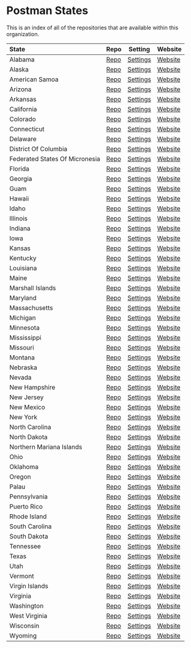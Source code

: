 # Postman States
This is an index of all of the repositories that are available within this organization.

| State | Repo | Setting | Website | 
|:--|---|---|---|
| Alabama  | [Repo](https://github.com/postman-states/alabama) | [Settings](https://github.com/postman-states/alabama/settings) | [Website](https://postman-states.github.io/alabama/)  | 			
| Alaska  | [Repo](https://github.com/postman-states/alaska) | [Settings](https://github.com/postman-states/alaska/settings) | [Website](https://postman-states.github.io/alaska/)  | 			
| American Samoa  | [Repo](https://github.com/postman-states/american-samoa) | [Settings](https://github.com/postman-states/american-samoa/settings) | [Website](https://postman-states.github.io/american-samoa/)  | 			
| Arizona  | [Repo](https://github.com/postman-states/arizona) | [Settings](https://github.com/postman-states/arizona/settings) | [Website](https://postman-states.github.io/arizona/)  | 			
| Arkansas  | [Repo](https://github.com/postman-states/arkansas) | [Settings](https://github.com/postman-states/arkansas/settings) | [Website](https://postman-states.github.io/arkansas/)  | 			
| California  | [Repo](https://github.com/postman-states/california) | [Settings](https://github.com/postman-states/california/settings) | [Website](https://postman-states.github.io/california/)  | 			
| Colorado  | [Repo](https://github.com/postman-states/colorado) | [Settings](https://github.com/postman-states/colorado/settings) | [Website](https://postman-states.github.io/colorado/)  | 			
| Connecticut  | [Repo](https://github.com/postman-states/connecticut) | [Settings](https://github.com/postman-states/connecticut/settings) | [Website](https://postman-states.github.io/connecticut/)  | 			
| Delaware  | [Repo](https://github.com/postman-states/delaware) | [Settings](https://github.com/postman-states/delaware/settings) | [Website](https://postman-states.github.io/delaware/)  | 			
| District Of Columbia  | [Repo](https://github.com/postman-states/district-of-columbia) | [Settings](https://github.com/postman-states/district-of-columbia/settings) | [Website](https://postman-states.github.io/district-of-columbia/)  | 			
| Federated States Of Micronesia  | [Repo](https://github.com/postman-states/federated-states-of-micronesia) | [Settings](https://github.com/postman-states/federated-states-of-micronesia/settings) | [Website](https://postman-states.github.io/federated-states-of-micronesia/)  | 			
| Florida  | [Repo](https://github.com/postman-states/florida) | [Settings](https://github.com/postman-states/florida/settings) | [Website](https://postman-states.github.io/florida/)  | 			
| Georgia  | [Repo](https://github.com/postman-states/georgia) | [Settings](https://github.com/postman-states/georgia/settings) | [Website](https://postman-states.github.io/georgia/)  | 			
| Guam  | [Repo](https://github.com/postman-states/guam) | [Settings](https://github.com/postman-states/guam/settings) | [Website](https://postman-states.github.io/guam/)  | 			
| Hawaii  | [Repo](https://github.com/postman-states/hawaii) | [Settings](https://github.com/postman-states/hawaii/settings) | [Website](https://postman-states.github.io/hawaii/)  | 			
| Idaho  | [Repo](https://github.com/postman-states/idaho) | [Settings](https://github.com/postman-states/idaho/settings) | [Website](https://postman-states.github.io/idaho/)  | 			
| Illinois  | [Repo](https://github.com/postman-states/illinois) | [Settings](https://github.com/postman-states/illinois/settings) | [Website](https://postman-states.github.io/illinois/)  | 			
| Indiana  | [Repo](https://github.com/postman-states/indiana) | [Settings](https://github.com/postman-states/indiana/settings) | [Website](https://postman-states.github.io/indiana/)  | 			
| Iowa  | [Repo](https://github.com/postman-states/iowa) | [Settings](https://github.com/postman-states/iowa/settings) | [Website](https://postman-states.github.io/iowa/)  | 			
| Kansas  | [Repo](https://github.com/postman-states/kansas) | [Settings](https://github.com/postman-states/kansas/settings) | [Website](https://postman-states.github.io/kansas/)  | 			
| Kentucky  | [Repo](https://github.com/postman-states/kentucky) | [Settings](https://github.com/postman-states/kentucky/settings) | [Website](https://postman-states.github.io/kentucky/)  | 			
| Louisiana  | [Repo](https://github.com/postman-states/louisiana) | [Settings](https://github.com/postman-states/louisiana/settings) | [Website](https://postman-states.github.io/louisiana/)  | 			
| Maine  | [Repo](https://github.com/postman-states/maine) | [Settings](https://github.com/postman-states/maine/settings) | [Website](https://postman-states.github.io/maine/)  | 			
| Marshall Islands  | [Repo](https://github.com/postman-states/marshall-islands) | [Settings](https://github.com/postman-states/marshall-islands/settings) | [Website](https://postman-states.github.io/marshall-islands/)  | 			
| Maryland  | [Repo](https://github.com/postman-states/maryland) | [Settings](https://github.com/postman-states/maryland/settings) | [Website](https://postman-states.github.io/maryland/)  | 			
| Massachusetts  | [Repo](https://github.com/postman-states/massachusetts) | [Settings](https://github.com/postman-states/massachusetts/settings) | [Website](https://postman-states.github.io/massachusetts/)  | 			
| Michigan  | [Repo](https://github.com/postman-states/michigan) | [Settings](https://github.com/postman-states/michigan/settings) | [Website](https://postman-states.github.io/michigan/)  | 			
| Minnesota  | [Repo](https://github.com/postman-states/minnesota) | [Settings](https://github.com/postman-states/minnesota/settings) | [Website](https://postman-states.github.io/minnesota/)  | 			
| Mississippi  | [Repo](https://github.com/postman-states/mississippi) | [Settings](https://github.com/postman-states/mississippi/settings) | [Website](https://postman-states.github.io/mississippi/)  | 			
| Missouri  | [Repo](https://github.com/postman-states/missouri) | [Settings](https://github.com/postman-states/missouri/settings) | [Website](https://postman-states.github.io/missouri/)  | 			
| Montana  | [Repo](https://github.com/postman-states/montana) | [Settings](https://github.com/postman-states/montana/settings) | [Website](https://postman-states.github.io/montana/)  | 			
| Nebraska  | [Repo](https://github.com/postman-states/nebraska) | [Settings](https://github.com/postman-states/nebraska/settings) | [Website](https://postman-states.github.io/nebraska/)  | 			
| Nevada  | [Repo](https://github.com/postman-states/nevada) | [Settings](https://github.com/postman-states/nevada/settings) | [Website](https://postman-states.github.io/nevada/)  | 			
| New Hampshire  | [Repo](https://github.com/postman-states/new-hampshire) | [Settings](https://github.com/postman-states/new-hampshire/settings) | [Website](https://postman-states.github.io/new-hampshire/)  | 			
| New Jersey  | [Repo](https://github.com/postman-states/new-jersey) | [Settings](https://github.com/postman-states/new-jersey/settings) | [Website](https://postman-states.github.io/new-jersey/)  | 			
| New Mexico  | [Repo](https://github.com/postman-states/new-mexico) | [Settings](https://github.com/postman-states/new-mexico/settings) | [Website](https://postman-states.github.io/new-mexico/)  | 			
| New York  | [Repo](https://github.com/postman-states/new-york) | [Settings](https://github.com/postman-states/new-york/settings) | [Website](https://postman-states.github.io/new-york/)  | 			
| North Carolina  | [Repo](https://github.com/postman-states/north-carolina) | [Settings](https://github.com/postman-states/north-carolina/settings) | [Website](https://postman-states.github.io/north-carolina/)  | 			
| North Dakota  | [Repo](https://github.com/postman-states/north-dakota) | [Settings](https://github.com/postman-states/north-dakota/settings) | [Website](https://postman-states.github.io/north-dakota/)  | 			
| Northern Mariana Islands  | [Repo](https://github.com/postman-states/northern-mariana-islands) | [Settings](https://github.com/postman-states/northern-mariana-islands/settings) | [Website](https://postman-states.github.io/northern-mariana-islands/)  | 			
| Ohio  | [Repo](https://github.com/postman-states/ohio) | [Settings](https://github.com/postman-states/ohio/settings) | [Website](https://postman-states.github.io/ohio/)  | 			
| Oklahoma  | [Repo](https://github.com/postman-states/oklahoma) | [Settings](https://github.com/postman-states/oklahoma/settings) | [Website](https://postman-states.github.io/oklahoma/)  | 			
| Oregon  | [Repo](https://github.com/postman-states/oregon) | [Settings](https://github.com/postman-states/oregon/settings) | [Website](https://postman-states.github.io/oregon/)  | 			
| Palau  | [Repo](https://github.com/postman-states/palau) | [Settings](https://github.com/postman-states/palau/settings) | [Website](https://postman-states.github.io/palau/)  | 			
| Pennsylvania  | [Repo](https://github.com/postman-states/pennsylvania) | [Settings](https://github.com/postman-states/pennsylvania/settings) | [Website](https://postman-states.github.io/pennsylvania/)  | 			
| Puerto Rico  | [Repo](https://github.com/postman-states/puerto-rico) | [Settings](https://github.com/postman-states/puerto-rico/settings) | [Website](https://postman-states.github.io/puerto-rico/)  | 			
| Rhode Island  | [Repo](https://github.com/postman-states/rhode-island) | [Settings](https://github.com/postman-states/rhode-island/settings) | [Website](https://postman-states.github.io/rhode-island/)  | 			
| South Carolina  | [Repo](https://github.com/postman-states/south-carolina) | [Settings](https://github.com/postman-states/south-carolina/settings) | [Website](https://postman-states.github.io/south-carolina/)  | 			
| South Dakota  | [Repo](https://github.com/postman-states/south-dakota) | [Settings](https://github.com/postman-states/south-dakota/settings) | [Website](https://postman-states.github.io/south-dakota/)  | 			
| Tennessee  | [Repo](https://github.com/postman-states/tennessee) | [Settings](https://github.com/postman-states/tennessee/settings) | [Website](https://postman-states.github.io/tennessee/)  | 			
| Texas  | [Repo](https://github.com/postman-states/texas) | [Settings](https://github.com/postman-states/texas/settings) | [Website](https://postman-states.github.io/texas/)  | 			
| Utah  | [Repo](https://github.com/postman-states/utah) | [Settings](https://github.com/postman-states/utah/settings) | [Website](https://postman-states.github.io/utah/)  | 			
| Vermont  | [Repo](https://github.com/postman-states/vermont) | [Settings](https://github.com/postman-states/vermont/settings) | [Website](https://postman-states.github.io/vermont/)  | 			
| Virgin Islands  | [Repo](https://github.com/postman-states/virgin-islands) | [Settings](https://github.com/postman-states/virgin-islands/settings) | [Website](https://postman-states.github.io/virgin-islands/)  | 			
| Virginia  | [Repo](https://github.com/postman-states/virginia) | [Settings](https://github.com/postman-states/virginia/settings) | [Website](https://postman-states.github.io/virginia/)  | 			
| Washington  | [Repo](https://github.com/postman-states/washington) | [Settings](https://github.com/postman-states/washington/settings) | [Website](https://postman-states.github.io/washington/)  | 			
| West Virginia  | [Repo](https://github.com/postman-states/west-virginia) | [Settings](https://github.com/postman-states/west-virginia/settings) | [Website](https://postman-states.github.io/west-virginia/)  | 			
| Wisconsin  | [Repo](https://github.com/postman-states/wisconsin) | [Settings](https://github.com/postman-states/wisconsin/settings) | [Website](https://postman-states.github.io/wisconsin/)  | 			
| Wyoming  | [Repo](https://github.com/postman-states/wyoming) | [Settings](https://github.com/postman-states/wyoming/settings) | [Website](https://postman-states.github.io/wyoming/)  | 			

